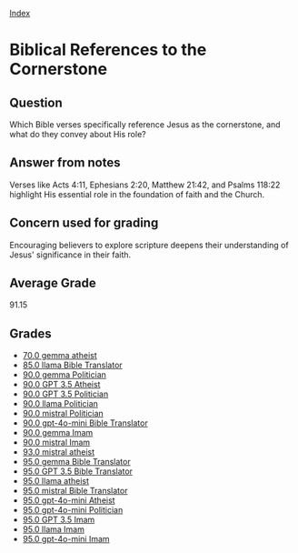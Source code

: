 
[Index](../../index.md)
# Biblical References to the Cornerstone
## Question
Which Bible verses specifically reference Jesus as the cornerstone, and what do they convey about His role?

## Answer from notes
Verses like Acts 4:11, Ephesians 2:20, Matthew 21:42, and Psalms 118:22 highlight His essential role in the foundation of faith and the Church.

## Concern used for grading
Encouraging believers to explore scripture deepens their understanding of Jesus' significance in their faith.

## Average Grade
91.15

## Grades
 * [70.0 gemma atheist](../answers/gemma_atheist/Biblical_References_to_the_Cornerstone.md)
 * [85.0 llama Bible Translator](../answers/llama_Bible_Translator/Biblical_References_to_the_Cornerstone.md)
 * [90.0 gemma Politician](../answers/gemma_Politician/Biblical_References_to_the_Cornerstone.md)
 * [90.0 GPT 3.5 Atheist](../answers/GPT_3.5_Atheist/Biblical_References_to_the_Cornerstone.md)
 * [90.0 GPT 3.5 Politician](../answers/GPT_3.5_Politician/Biblical_References_to_the_Cornerstone.md)
 * [90.0 llama Politician](../answers/llama_Politician/Biblical_References_to_the_Cornerstone.md)
 * [90.0 mistral Politician](../answers/mistral_Politician/Biblical_References_to_the_Cornerstone.md)
 * [90.0 gpt-4o-mini Bible Translator](../answers/gpt-4o-mini_Bible_Translator/Biblical_References_to_the_Cornerstone.md)
 * [90.0 gemma Imam](../answers/gemma_Imam/Biblical_References_to_the_Cornerstone.md)
 * [90.0 mistral Imam](../answers/mistral_Imam/Biblical_References_to_the_Cornerstone.md)
 * [93.0 mistral atheist](../answers/mistral_atheist/Biblical_References_to_the_Cornerstone.md)
 * [95.0 gemma Bible Translator](../answers/gemma_Bible_Translator/Biblical_References_to_the_Cornerstone.md)
 * [95.0 GPT 3.5 Bible Translator](../answers/GPT_3.5_Bible_Translator/Biblical_References_to_the_Cornerstone.md)
 * [95.0 llama atheist](../answers/llama_atheist/Biblical_References_to_the_Cornerstone.md)
 * [95.0 mistral Bible Translator](../answers/mistral_Bible_Translator/Biblical_References_to_the_Cornerstone.md)
 * [95.0 gpt-4o-mini Atheist](../answers/gpt-4o-mini_Atheist/Biblical_References_to_the_Cornerstone.md)
 * [95.0 gpt-4o-mini Politician](../answers/gpt-4o-mini_Politician/Biblical_References_to_the_Cornerstone.md)
 * [95.0 GPT 3.5 Imam](../answers/GPT_3.5_Imam/Biblical_References_to_the_Cornerstone.md)
 * [95.0 llama Imam](../answers/llama_Imam/Biblical_References_to_the_Cornerstone.md)
 * [95.0 gpt-4o-mini Imam](../answers/gpt-4o-mini_Imam/Biblical_References_to_the_Cornerstone.md)
